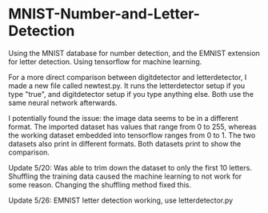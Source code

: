 # MNIST-Number-and-Letter-Detection

Using the MNIST database for number detection, and the EMNIST extension for letter detection. Using tensorflow for machine learning.

For a more direct comparison between digitdetector and letterdetector, I made a new file called newtest.py.
It runs the letterdetector setup if you type "true", and digitdetector setup if you type anything else. Both use the same neural network afterwards.



I potentially found the issue: the image data seems to be in a different format. The imported dataset has values that range from 0 to 255, whereas the working dataset embedded into tensorflow ranges from 0 to 1. The two datasets also print in different formats.
Both datasets print to show the comparison.

Update 5/20:
Was able to trim down the dataset to only the first 10 letters.
Shuffling the training data caused the machine learning to not work for some reason. Changing the shuffling method fixed this.

Update 5/26:
EMNIST letter detection working, use letterdetector.py
